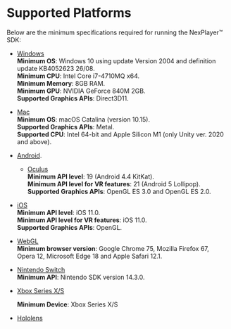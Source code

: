 # Supported Platforms

Below are the minimum specifications required for running the NexPlayer™ SDK:

- [Windows](/platforms/windows.md)  
	**Minimum OS**: Windows 10 using update Version 2004 and definition update KB4052623 26/08.  
	**Minimum CPU**: Intel Core i7-4710MQ x64.  
	**Minimum Memory**: 8GB RAM.  
	**Minimum GPU**: NVIDIA GeForce 840M 2GB.  
	**Supported Graphics APIs**: Direct3D11.  
- [Mac](/platforms/mac.md)  
	**Minimum OS**: macOS Catalina (version 10.15).  
	**Supported Graphics APIs**: Metal.  
	**Supported CPU**: Intel 64-bit and Apple Silicon M1 (only Unity ver. 2020 and above).  
- [Android](/platforms/android.md). 
	- [Oculus](/platforms/oculus.md)  
	**Minimum API level**: 19 (Android 4.4 KitKat).  
	**Minimum API level for VR features**: 21 (Android 5 Lollipop).  
	**Supported Graphics APIs**: OpenGL ES  3.0 and OpenGL ES 2.0.  
- [iOS](/platforms/ios.md)  
	**Minimum API level**: iOS 11.0.  
	**Minimum API level for VR features**: iOS 11.0.  
	**Supported Graphics APIs**: OpenGL.  
- [WebGL](/platforms/webgl.md)  
	**Minimum browser version**: Google Chrome 75, Mozilla Firefox 67, Opera 12, Microsoft Edge 18 and Apple Safari 12.1.
- [Nintendo Switch](/platforms/nintendo.md)  
	**Minimum API**: Nintendo SDK version 14.3.0.
- [Xbox Series X/S](/platforms/xbox.md)

	**Minimum Device**: Xbox Series X/S
- [Hololens](/platforms/hololens.md)
